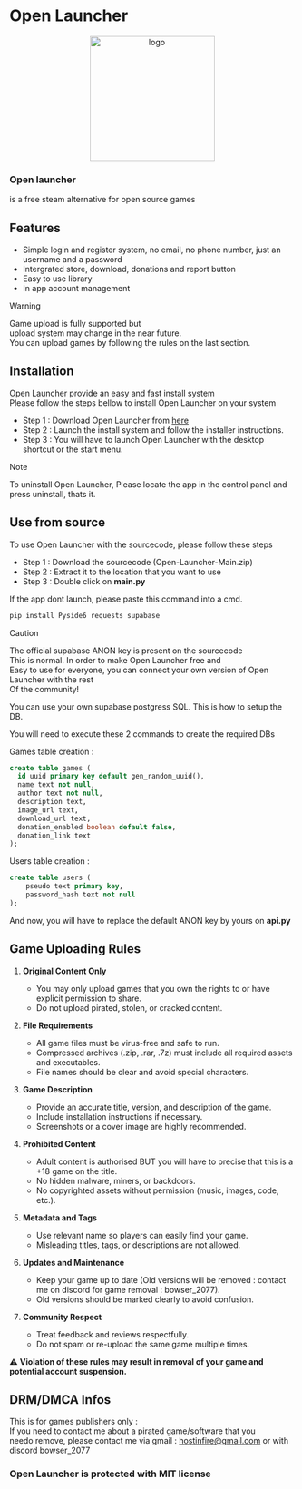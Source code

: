 # Open Launcher

<p align="center">
  <img width="220" height="220" alt="logo" src="https://github.com/user-attachments/assets/675064f3-7dba-4079-a417-878e4a974f3f" />
</p>

### Open launcher
is a free steam alternative for open source games

## Features 

  - Simple login and register system, no email, no phone number, just an username and a password
  - Intergrated store, download, donations and report button
  - Easy to use library
  - In app account management

> [!WARNING]
> Game upload is fully supported but  
> upload system may change in the near future.  
> You can upload games by following the rules on the last section.

## Installation

Open Launcher provide an easy and fast install system  
Please follow the steps bellow to install Open Launcher on your system  

  - Step 1 : Download Open Launcher from [here](https://bowser-2077.github.io/openlauncher)
  - Step 2 : Launch the install system and follow the installer instructions.
  - Step 3 : You will have to launch Open Launcher with the desktop shortcut or the start menu.

> [!NOTE]
> To uninstall Open Launcher,
> Please locate the app in the control panel
> and press uninstall, thats it.


## Use from source

To use Open Launcher with the sourcecode, please follow these steps

  - Step 1 : Download the sourcecode (Open-Launcher-Main.zip)
  - Step 2 : Extract it to the location that you want to use
  - Step 3 : Double click on **main.py**

If the app dont launch, please paste this command into a cmd.

  ```bash
pip install Pyside6 requests supabase
  ```

> [!CAUTION]
> The official supabase ANON key is present on the sourcecode  
> This is normal. In order to make Open Launcher free and  
> Easy to use for everyone, you can connect your own version
> of Open Launcher with the rest  
> Of the community!

You can use your own supabase postgress SQL. This is how to setup the DB.  

You will need to execute these 2 commands to create the required DBs  

Games table creation :

```sql
create table games (
  id uuid primary key default gen_random_uuid(),
  name text not null,
  author text not null,
  description text,
  image_url text,
  download_url text,
  donation_enabled boolean default false,
  donation_link text
);
```

Users table creation :

```sql
create table users (
    pseudo text primary key,
    password_hash text not null
);
```

And now, you will have to replace the default ANON key by yours on **api.py**


## Game Uploading Rules

1. **Original Content Only**  
   - You may only upload games that you own the rights to or have explicit permission to share.  
   - Do not upload pirated, stolen, or cracked content.  

2. **File Requirements**  
   - All game files must be virus-free and safe to run.  
   - Compressed archives (.zip, .rar, .7z) must include all required assets and executables.  
   - File names should be clear and avoid special characters.  

3. **Game Description**  
   - Provide an accurate title, version, and description of the game.  
   - Include installation instructions if necessary.  
   - Screenshots or a cover image are highly recommended.  

4. **Prohibited Content**  
   - Adult content is authorised BUT you will have to precise that this is a +18 game on the title.  
   - No hidden malware, miners, or backdoors.  
   - No copyrighted assets without permission (music, images, code, etc.).  

5. **Metadata and Tags**  
   - Use relevant name so players can easily find your game.  
   - Misleading titles, tags, or descriptions are not allowed.  

6. **Updates and Maintenance**  
   - Keep your game up to date (Old versions will be removed : contact me on discord for game removal : bowser_2077).  
   - Old versions should be marked clearly to avoid confusion.  

7. **Community Respect**  
   - Treat feedback and reviews respectfully.  
   - Do not spam or re-upload the same game multiple times.  

⚠️ **Violation of these rules may result in removal of your game and potential account suspension.**


## DRM/DMCA Infos

This is for games publishers only :  
If you need to contact me about a pirated game/software that you  
needo remove, please contact me via gmail : hostinfire@gmail.com or with discord bowser_2077

### Open Launcher is protected with MIT license



